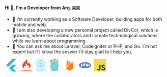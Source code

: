 #### Hi &#128075;, I'm a Developer from Arg. &#x1f1e6;&#x1f1f7;

<!-- <p align="left"> <img src="https://komarev.com/ghpvc/?username=juanmachuca95&label=Profile%20views&color=0e75b6&style=flat" alt="juanmachuca95" /> </p>-->

* 🚀 I’m currently working as a Software Developer, building apps for both mobile and web.
* 🔭 I am also developing a new personal project called DivCor, which is growing, where the collaborators and I create technological solutions
while we learn about programming. 
* 💬 You can ask me about Laravel, Codeigniter or PHP, and Go. I´m not expert but if I know the answer I´ll stay glad to I help you.
<!--* 📫 About me  <b><a href="https://juanmachuca95.github.io">juanmachuca95</a></b>-->


<img src="https://github.com/devicons/devicon/blob/master/icons/flutter/flutter-plain.svg" title="flutter" alt="flutter" width="40" height="40"/>&nbsp;
<img src="https://github.com/devicons/devicon/blob/master/icons/codeigniter/codeigniter-plain-wordmark.svg" title="ci4" alt="ci4" width="40" height="40"/>&nbsp;<img src="https://github.com/devicons/devicon/blob/master/icons/react/react-original-wordmark.svg" title="React" alt="React" width="40" height="40"/>&nbsp;<img src="https://github.com/devicons/devicon/blob/master/icons/go/go-original.svg" title="golang" alt="golang" width="40" height="40"/>&nbsp;
<img src="https://github.com/devicons/devicon/blob/master/icons/firebase/firebase-plain.svg" title="firebase" alt="firebase" width="40" height="40"/>&nbsp;
<img src="https://github.com/devicons/devicon/blob/master/icons/php/php-plain.svg" title="php" alt="php" width="40" height="40"/>&nbsp;
<img src="https://github.com/devicons/devicon/blob/master/icons/javascript/javascript-original.svg" title="js" alt="js" width="40" height="40"/>&nbsp;

